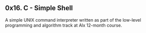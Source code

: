 ## 0x16. C - Simple Shell

A simple UNIX command interpreter written as part of the low-level programming and algorithm track at Alx 12-month course.
